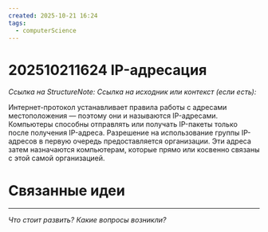 ```yaml
---
created: 2025-10-21 16:24
tags:
  - computerScience
---
```

# 202510211624 IP-адресация

*Ссылка на StructureNote:*
*Ссылка на исходник или контекст (если есть):*

Интернет-протокол устанавливает правила работы с адресами местоположения — поэтому они и называются IP-адресами. Компьютеры способны отправлять или получать IP-пакеты только после получения IP-адреса. Разрешение на использование группы IP-адресов в первую очередь предоставляется организации. Эти адреса затем назначаются компьютерам, которые прямо или косвенно связаны с этой самой организацией.

# Связанные идеи

---

*Что стоит развить? Какие вопросы возникли?*
